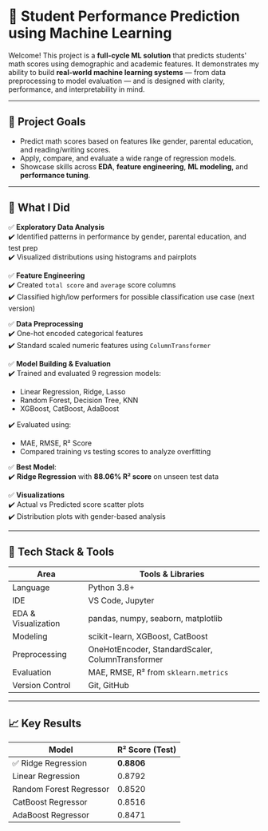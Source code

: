 # 🎯 Student Performance Prediction using Machine Learning

Welcome! This project is a **full-cycle ML solution** that predicts students' math scores using demographic and academic features. It demonstrates my ability to build **real-world machine learning systems** — from data preprocessing to model evaluation — and is designed with clarity, performance, and interpretability in mind.

---

## 🚀 Project Goals

- Predict math scores based on features like gender, parental education, and reading/writing scores.
- Apply, compare, and evaluate a wide range of regression models.
- Showcase skills across **EDA**, **feature engineering**, **ML modeling**, and **performance tuning**.

---

## 🧠 What I Did

✅ **Exploratory Data Analysis**  
✔️ Identified patterns in performance by gender, parental education, and test prep  
✔️ Visualized distributions using histograms and pairplots

✅ **Feature Engineering**  
✔️ Created `total score` and `average` score columns  
✔️ Classified high/low performers for possible classification use case (next version)

✅ **Data Preprocessing**  
✔️ One-hot encoded categorical features  
✔️ Standard scaled numeric features using `ColumnTransformer`

✅ **Model Building & Evaluation**  
✔️ Trained and evaluated 9 regression models:  
   - Linear Regression, Ridge, Lasso  
   - Random Forest, Decision Tree, KNN  
   - XGBoost, CatBoost, AdaBoost

✔️ Evaluated using:
   - MAE, RMSE, R² Score  
   - Compared training vs testing scores to analyze overfitting

✅ **Best Model**:  
✔️ **Ridge Regression** with **88.06% R² score** on unseen test data

✅ **Visualizations**  
✔️ Actual vs Predicted score scatter plots  
✔️ Distribution plots with gender-based analysis

---

## 🔧 Tech Stack & Tools

| Area | Tools & Libraries |
|------|-------------------|
| Language | Python 3.8+ |
| IDE | VS Code, Jupyter |
| EDA & Visualization | pandas, numpy, seaborn, matplotlib |
| Modeling | scikit-learn, XGBoost, CatBoost |
| Preprocessing | OneHotEncoder, StandardScaler, ColumnTransformer |
| Evaluation | MAE, RMSE, R² from `sklearn.metrics` |
| Version Control | Git, GitHub |

---

## 📈 Key Results

| Model                  | R² Score (Test) |
|------------------------|-----------------|
| ✅ Ridge Regression     | **0.8806**       |
| Linear Regression      | 0.8792          |
| Random Forest Regressor| 0.8520          |
| CatBoost Regressor     | 0.8516          |
| AdaBoost Regressor     | 0.8471          |


